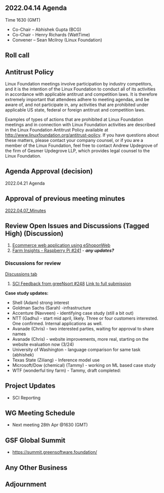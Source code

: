 ## 2022.04.14 Agenda

Time 1630 (GMT)

- Co-Chair – Abhishek Gupta (BCG)
- Co-Chair - Henry Richards (WattTime)
- Convener – Sean Mcilroy (Linux Foundation)

## Roll call
  
## Antitrust Policy
Linux Foundation meetings involve participation by industry competitors, and it is the intention of the Linux Foundation to conduct 
all of its activities in accordance with applicable antitrust and competition laws. 
It is therefore extremely important that attendees adhere to meeting agendas, and be aware of, and not participate in, any activities 
that are prohibited under applicable US state, federal or foreign antitrust and competition laws.

Examples of types of actions that are prohibited at Linux Foundation meetings and in connection with Linux Foundation activities are 
described in the Linux Foundation Antitrust Policy available at http://www.linuxfoundation.org/antitrust-policy. 
If you have questions about these matters, please contact your company counsel, or if you are a member of the Linux Foundation, 
feel free to contact Andrew Updegrove of the firm of Gesmer Updegrove LLP, which provides legal counsel to the Linux Foundation.
  
## Agenda Approval (decision) 
2022.04.21 Agenda
  
## Approval of previous meeting minutes

[2022.04.07_Minutes](https://github.com/Green-Software-Foundation/standards_wg/blob/main/Agenda_Minutes/2022.04.07_Minutes.md) 

## Review Open Issues and Discussions (Tagged High) (Discussion)

1. [Ecommerce web application using eShoponWeb](https://github.com/Green-Software-Foundation/software_carbon_intensity/issues/227)
2. [Farm Insights - Raspberry Pi #241](https://github.com/Green-Software-Foundation/software_carbon_intensity/issues/241) - **_any updates?_**

### Discussions for review

[Discussions tab](https://github.com/Green-Software-Foundation/software_carbon_intensity/discussions)

1. [SCI Feedback from greeNsort #248](https://github.com/Green-Software-Foundation/software_carbon_intensity/discussions/248)
[Link to full submission](https://greensort.eu/GSF_SCI.html)

**Case study updates:**

- Shell (Adam) strong interest
- Goldman Sachs (Sarah) -infrastructure
- Accenture (Navveen) - identifying case study (still a bit out) 
- NTT (Gadhu) - start mid april, likely. Three or four customers interested. One confirmed. Internal applications as well. 
- Avanade (Chris) - two interested parties, waiting for approval to share names
- Avanade (Chris) - website improvements, more real, starting on the website evaluation now (3/24)
- University of Washington - language comparison for same task (abhishek)
- Texas State (Ziliang) - Inference model use
- Microsoft/Dow (chemical) (Tammy) - working on ML based case study
- WTF (wonderful tiny farm) - Tammy, draft completed: 

## Project Updates

- SCI Reporting

## WG Meeting Schedule

- Next meeting 28th Apr @1630 (GMT) 

## GSF Global Summit

- https://summit.greensoftware.foundation/

## Any Other Business

## Adjournment
